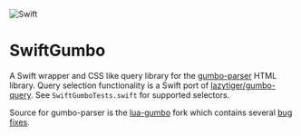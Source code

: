![Swift](https://github.com/gshahbazian/SwiftGumbo/workflows/Swift/badge.svg)

# SwiftGumbo

A Swift wrapper and CSS like query library for the [gumbo-parser](https://github.com/google/gumbo-parser) HTML library. Query selection functionality is a Swift port of [lazytiger/gumbo-query](https://github.com/lazytiger/gumbo-query). See `SwiftGumboTests.swift` for supported selectors.

Source for gumbo-parser is the [lua-gumbo](https://github.com/craigbarnes/lua-gumbo) fork which contains several [bug fixes](https://github.com/craigbarnes/lua-gumbo/tree/0344e17eb0811583480151648ed307f79a8a38ac/lib).
